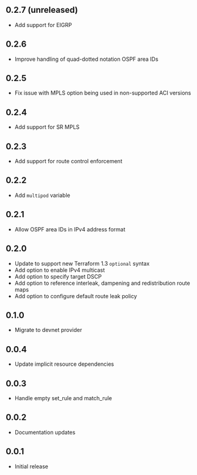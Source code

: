 ## 0.2.7 (unreleased)

- Add support for EIGRP

## 0.2.6

- Improve handling of quad-dotted notation OSPF area IDs

## 0.2.5

- Fix issue with MPLS option being used in non-supported ACI versions

## 0.2.4

- Add support for SR MPLS

## 0.2.3

- Add support for route control enforcement

## 0.2.2

- Add `multipod` variable

## 0.2.1

- Allow OSPF area IDs in IPv4 address format

## 0.2.0

- Update to support new Terraform 1.3 `optional` syntax
- Add option to enable IPv4 multicast
- Add option to specify target DSCP
- Add option to reference interleak, dampening and redistribution route maps
- Add option to configure default route leak policy

## 0.1.0

- Migrate to devnet provider

## 0.0.4

- Update implicit resource dependencies

## 0.0.3

- Handle empty set_rule and match_rule

## 0.0.2

- Documentation updates

## 0.0.1

- Initial release
